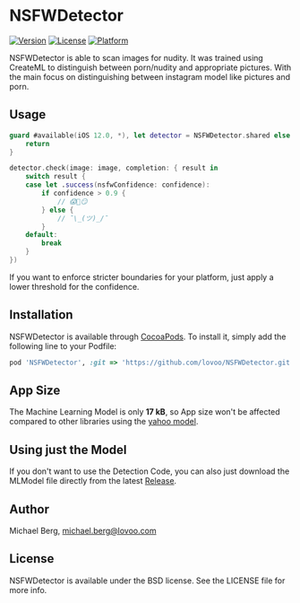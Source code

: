 # NSFWDetector

[![Version](https://img.shields.io/cocoapods/v/NSFWDetector.svg?style=flat)](https://cocoapods.org/pods/NSFWDetector)
[![License](https://img.shields.io/cocoapods/l/NSFWDetector.svg?style=flat)](https://cocoapods.org/pods/NSFWDetector)
[![Platform](https://img.shields.io/cocoapods/p/NSFWDetector.svg?style=flat)](https://cocoapods.org/pods/NSFWDetector)

NSFWDetector is able to scan images for nudity. It was trained using CreateML to distinguish between porn/nudity and appropriate pictures. With the main focus on distinguishing between instagram model like pictures and porn.

## Usage

```swift
guard #available(iOS 12.0, *), let detector = NSFWDetector.shared else {
    return
}

detector.check(image: image, completion: { result in
    switch result {
    case let .success(nsfwConfidence: confidence):
        if confidence > 0.9 {
            // 😱🙈😏
        } else {
            // ¯\_(ツ)_/¯
        }
    default:
        break
    }
})
```

If you want to enforce stricter boundaries for your platform, just apply a lower threshold for the confidence.

## Installation

NSFWDetector is available through [CocoaPods](https://cocoapods.org). To install
it, simply add the following line to your Podfile:

```ruby
pod 'NSFWDetector', :git => 'https://github.com/lovoo/NSFWDetector.git'
```

## App Size

The Machine Learning Model is only **17 kB**, so App size won't be affected compared to other libraries using the [yahoo model](https://github.com/yahoo/open_nsfw).

## Using just the Model

If you don't want to use the Detection Code, you can also just download the MLModel file directly from the latest [Release](https://github.com/lovoo/NSFWDetector/releases).

## Author

Michael Berg, michael.berg@lovoo.com

## License

NSFWDetector is available under the BSD license. See the LICENSE file for more info.

